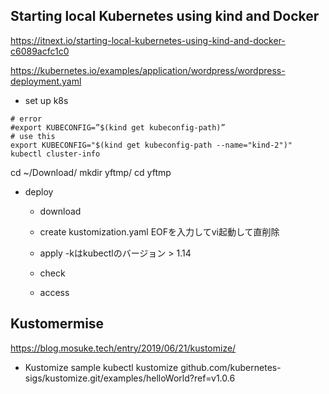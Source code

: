 

## Starting local Kubernetes using kind and Docker

https://itnext.io/starting-local-kubernetes-using-kind-and-docker-c6089acfc1c0
	
https://kubernetes.io/examples/application/wordpress/wordpress-deployment.yaml

- set up k8s
```
# error
#export KUBECONFIG=”$(kind get kubeconfig-path)” 
# use this
export KUBECONFIG="$(kind get kubeconfig-path --name="kind-2")"
kubectl cluster-info
```

cd ~/Download/
mkdir yftmp/
cd yftmp

- deploy
	- download
	- create kustomization.yaml
		EOFを入力してvi起動して直削除
	- apply 
		-kはkubectlのバージョン > 1.14
		
	- check
	- access

## Kustomermise
https://blog.mosuke.tech/entry/2019/06/21/kustomize/

- Kustomize sample
	kubectl kustomize github.com/kubernetes-sigs/kustomize.git/examples/helloWorld?ref=v1.0.6




